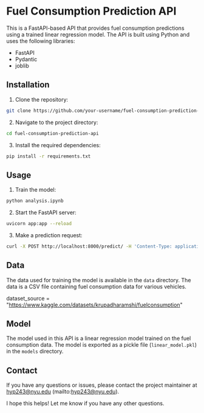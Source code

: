 # Fuel Consumption Prediction API

This is a FastAPI-based API that provides fuel consumption predictions using a trained linear regression model. The API is built using Python and uses the following libraries:

- FastAPI
- Pydantic
- joblib

## Installation

1. Clone the repository:

```bash
git clone https://github.com/your-username/fuel-consumption-prediction-api.git
```

2. Navigate to the project directory:

```bash
cd fuel-consumption-prediction-api
```

3. Install the required dependencies:

```bash
pip install -r requirements.txt
```

## Usage

1. Train the model:

```bash
python analysis.ipynb
```

2. Start the FastAPI server:

```bash
uvicorn app:app --reload
```

3. Make a prediction request:

```bash
curl -X POST http://localhost:8000/predict/ -H 'Content-Type: application/json' -d '{"input1": 2.0, "input2": 4.0}'
```

## Data

The data used for training the model is available in the `data` directory. The data is a CSV file containing fuel consumption data for various vehicles.

dataset_source = "https://www.kaggle.com/datasets/krupadharamshi/fuelconsumption"

## Model

The model used in this API is a linear regression model trained on the fuel consumption data. The model is exported as a pickle file (`linear_model.pkl`) in the `models` directory.

## Contact

If you have any questions or issues, please contact the project maintainer at hyp243@nyu.edu (mailto:hyp243@nyu.edu).

I hope this helps! Let me know if you have any other questions.
